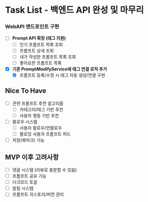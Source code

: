 # Task List - 백엔드 API 완성 및 마무리

### WebAPI 엔드포인트 구현
- [ ] **Prompt API 확장 (태그 지원)**
  - [ ] 인기 프롬프트 목록 조회
  - [ ] 프롬프트 상세 조회
  - [ ] 내가 작성한 프롬프트 목록 조회
  - [ ] 좋아요한 프롬프트 목록

- [x] **기존 PromptModifyService에 태그 연결 로직 추가**
  - [x] 프롬프트 등록/수정 시 태그 자동 생성/연결 구현

## Nice To Have
- [ ] 관련 프롬프트 추천 알고리즘
  - [ ] 카테고리/태그 기반 추천
  - [ ] 사용자 행동 기반 추천
- [ ] 팔로우 시스템
  - [ ] 사용자 팔로우/언팔로우
  - [ ] 팔로잉 사용자 프롬프트 피드
- [ ] 저장(북마크) 기능

## MVP 이후 고려사항
- [ ] 댓글 시스템 (리뷰로 충분할 수 있음)
- [ ] 프롬프트 공유 기능
- [ ] 다크모드 토글
- [ ] 알림 시스템
- [ ] 프롬프트 히스토리/버전 관리